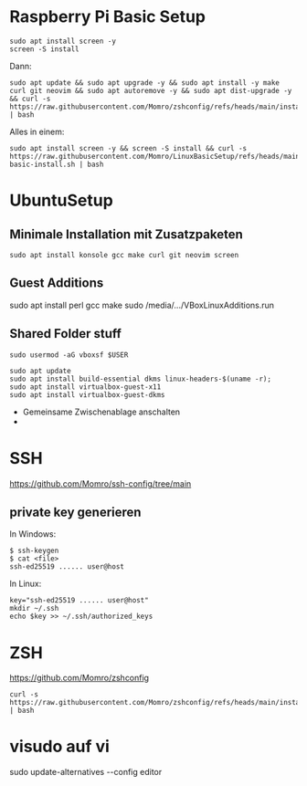 # Raspberry Pi Basic Setup

```
sudo apt install screen -y
screen -S install
```
Dann:
```
sudo apt update && sudo apt upgrade -y && sudo apt install -y make curl git neovim && sudo apt autoremove -y && sudo apt dist-upgrade -y && curl -s https://raw.githubusercontent.com/Momro/zshconfig/refs/heads/main/install.sh | bash
```

Alles in einem:
```
sudo apt install screen -y && screen -S install && curl -s https://raw.githubusercontent.com/Momro/LinuxBasicSetup/refs/heads/main/pi-basic-install.sh | bash
```

# UbuntuSetup

## Minimale Installation mit Zusatzpaketen
```
sudo apt install konsole gcc make curl git neovim screen
```

## Guest Additions
sudo apt install perl gcc make
sudo /media/.../VBoxLinuxAdditions.run

## Shared Folder stuff
```
sudo usermod -aG vboxsf $USER

sudo apt update
sudo apt install build-essential dkms linux-headers-$(uname -r);
sudo apt install virtualbox-guest-x11
sudo apt install virtualbox-guest-dkms
```

* Gemeinsame Zwischenablage anschalten
* 

# SSH

https://github.com/Momro/ssh-config/tree/main

## private key generieren

In Windows:
```
$ ssh-keygen
$ cat <file>
ssh-ed25519 ...... user@host
```

In Linux:
```
key="ssh-ed25519 ...... user@host"
mkdir ~/.ssh
echo $key >> ~/.ssh/authorized_keys
```

# ZSH

https://github.com/Momro/zshconfig
```
curl -s https://raw.githubusercontent.com/Momro/zshconfig/refs/heads/main/install.sh | bash
```

# visudo auf vi
sudo update-alternatives --config editor
